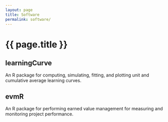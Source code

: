 ```yaml
---
layout: page
title: Software
permalink: software/
---
```


<h1 class="post-title">{{ page.title }} <a href="https://github.com/bradleyboehmke" style="color:#303030;"><i class="fa fa-github" style="font-size:.75em"></i></a></h1>

<h2> learningCurve <a href="https://github.com/bradleyboehmke/learningCurve" style="color:#303030;"><i class="fa fa-github" style="font-size:.75em"></i></a></h2>
An R package for computing, simulating, fitting, and plotting unit and cumulative average learning curves. 

## evmR
An R package for performing earned value management for measuring and monitoring project performance. <a href="https://github.com/bradleyboehmke/evmR" style="color:#303030;"><i class="fa fa-github" style="font-size:1em"></i></a>


